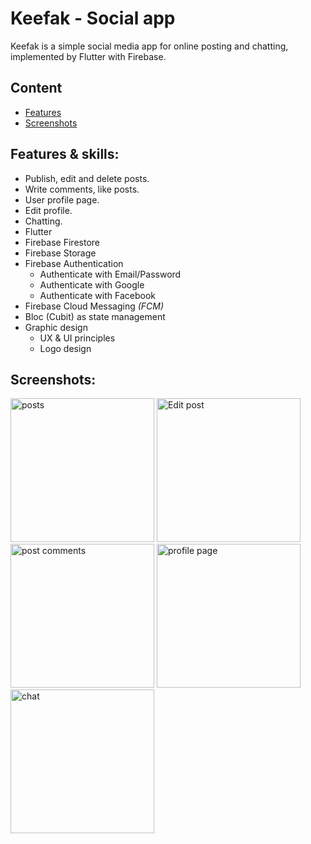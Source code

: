 # Keefak - Social app

Keefak is a simple social media app for online posting and chatting, implemented by Flutter with Firebase.

## Content

- [Features](#features--skills)
- [Screenshots](#screenshots)

## Features & skills:

- Publish, edit and delete posts.
- Write comments, like posts.
- User profile page.
- Edit profile.
- Chatting.
- Flutter
- Firebase Firestore
- Firebase Storage
- Firebase Authentication
    - Authenticate with Email/Password
    - Authenticate with Google
    - Authenticate with Facebook
- Firebase Cloud Messaging *(FCM)*
- Bloc (Cubit) as state management
- Graphic design
    - UX & UI principles
    - Logo design

## Screenshots:

<img src="https://user-images.githubusercontent.com/87443208/218123462-b1cb21d5-58ac-40de-954c-61f2de91aee1.jpeg" alt="posts" width="230"/> <img src="https://user-images.githubusercontent.com/87443208/218123469-d971433c-b600-4e0b-925f-82fd62c540f3.jpeg" alt="Edit post" width="230"/> <img src="https://user-images.githubusercontent.com/87443208/218123474-d679b491-18f3-42fb-bcc4-5c0bb9e8a796.jpeg" alt="post comments" width="230"/> <img src="https://user-images.githubusercontent.com/87443208/218123485-c69e02b2-9242-445c-8488-0655327b5661.jpeg" alt="profile page" width="230"/> <img src="https://user-images.githubusercontent.com/87443208/218123489-80691934-cdf9-4134-831a-96caa923a0d0.jpeg" alt="chat" width="230"/>

